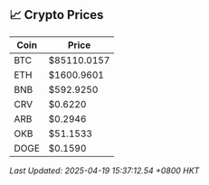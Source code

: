 ## 📈 Crypto Prices

| Coin | Price |
| ---- | ----- |
| BTC | $85110.0157 |
| ETH | $1600.9601 |
| BNB | $592.9250 |
| CRV | $0.6220 |
| ARB | $0.2946 |
| OKB | $51.1533 |
| DOGE | $0.1590 |

_Last Updated: 2025-04-19 15:37:12.54 +0800 HKT_